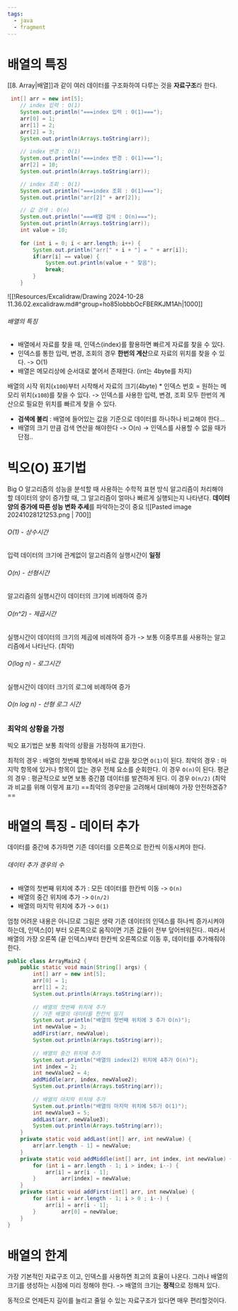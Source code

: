 ```yaml
---
tags:
  - java
  - fragment
---
```

# 배열의 특징
[[8. Array|배열]]과 같이 여러 데이터를 구조화하여 다루는 것을 **자료구조**라 한다.

```java
 int[] arr = new int[5];  
    // index 입력 : O(1)        
    System.out.println("===index 입력 : O(1)===");  
    arr[0] = 1;  
    arr[1] = 2;  
    arr[2] = 3;  
    System.out.println(Arrays.toString(arr));  
	
	// index 변경 : O(1)    
    System.out.println("===index 변경 : O(1)===");  
    arr[2] = 10;  
    System.out.println(Arrays.toString(arr));  

    // index 조회 : O(1)    
    System.out.println("===index 조회 : O(1)===");  
    System.out.println("arr[2]" + arr[2]);  

    // 값 검색 : O(n)    
    System.out.println("===배열 검색 : O(n)===");  
    System.out.println(Arrays.toString(arr));  
    int value = 10;  
  
    for (int i = 0; i < arr.length; i++) {  
        System.out.println("arr[" + i + "] = " + arr[i]);  
        if(arr[i] == value) {  
            System.out.println(value + " 찾음");  
            break;  
        }        
    }   
```

![[!Resources/Excalidraw/Drawing 2024-10-28 11.36.02.excalidraw.md#^group=ho85lobbbOcFBERKJM1Ah|1000]]
###### 배열의 특징 
- 배열에서 자료를 찾을 때, 인덱스(index)를 활용하면 빠르게 자료를 찾을 수 있다.
- 인덱스를 통한 입력, 변경, 조회의 경우 **한번의 계산**으로 자료의 위치를 찾을 수 있다.  -> O(1)
- 배열은 메모리상에 순서대로 붙어서 존재한다. (int는 4byte를 차지)

배열의 시작 위치(`x100`)부터 시작해서 자료의 크기(4byte) * 인덱스 번호 = 원하는 메모리 위치(`x108`)를 찾을 수 있다.
-> 인덱스를 사용한 입력, 변경, 조회 모두 한번의 계산으로 필요한 위치를 빠르게 찾을 수 있다.

- **검색에 불리** : 배열에 들어있는 값을 기준으로 데이터를 하나하나 비교해야 한다... 
- 배열의 크기 만큼 검색 연산을 해야한다 -> O(n)
  -> 인덱스를 사용할 수 없을 때가 단점..

# 빅오(O) 표기법
Big O
알고리즘의 성능을 분석할 때 사용하는 수학적 표현 방식
알고리즘이 처리해야 할 데이터의 양이 증가할 때, 그 알고리즘이 얼마나 빠르게 실행되는지 나타낸다.
**데이터 양의 증가에 따른 성능 변화 추세**를 파악하는것이 중요
![[Pasted image 20241028121253.png | 700]]
###### O(1) - 상수시간
입력 데이터의 크기에 관계없이 알고리즘의 실행시간이 **일정**
###### O(n) - 선형시간
알고리즘의 실행시간이 데이터의 크기에 비례하여 증가
###### O(n^2) - 제곱시간
실행시간이 데이터의 크기의 제곱에 비례하여 증가
-> 보통 이중루프를 사용하는 알고리즘에서 나타난다. (최악)
###### O(log n) - 로그시간
실행시간이 데이터 크기의 로그에 비례하여 증가
###### O(n log n) - 선형 로그 시간

### **최악의 상황**을 가정
빅오 표기법은 보통 최악의 상황을 가정하여 표기한다.

최적의 경우 : 배열의 첫번째 항목에서 바로 값을 찾으면 `O(1)`이 된다.
최악의 경우 : 마지막 항목에 있거나 항목이 없는 경우 전체 요소를 순회한다. 이 경우 `O(n)`이 된다.
평균의 경우 : 평균적으로 보면 보통 중간쯤 데이터를 발견하게 된다. 이 경우 `O(n/2)` (최악과 비교를 위해 이렇게 표기)
==최악의 경우만을 고려해서 대비해야 가장 안전하겠쥬?==


# 배열의 특징 - 데이터 추가
데이터를 중간에 추가하면 기존 데이터를 오른쪽으로 한칸씩 이동시켜야 한다. 
###### 데이터 추가 경우의 수
- 배열의 첫번째 위치에 추가 : 모든 데이터를 한칸씩 이동 -> `O(n)`
- 배열의 중간 위치에 추가 -> `O(n/2)`
- 배열의 마지막 위치에 추가 -> `O(1)`

엄청 어려운 내용은 아니므로 그림은 생략
기존 데이터의 인덱스를 하나씩 증가시켜야 하는데, 인덱스[0] 부터 오른쪽으로 움직이면 기존 값들이 전부 덮어씌워진다..
따라서 배열의 가장 오른쪽 (끝 인덱스)부터 한칸씩 오른쪽으로 이동 후, 데이터를 추가해줘야 한다.

```java
public class ArrayMain2 {  
    public static void main(String[] args) {  
        int[] arr = new int[5];  
        arr[0] = 1;  
        arr[1] = 2;  
        System.out.println(Arrays.toString(arr));  
  
        // 배열의 첫번째 위치에 추가  
        // 기존 배열의 데이터를 한칸씩 밀기  
        System.out.println("배열의 첫번째 위치에 3 추가 O(n)");  
        int newValue = 3;  
        addFirst(arr, newValue);  
        System.out.println(Arrays.toString(arr));  
  
        // 배열의 중간 위치에 추가  
        System.out.println("배열의 index(2) 위치에 4추가 O(n)");  
        int index = 2;  
        int newValue2 = 4;  
        addMiddle(arr, index, newValue2);  
        System.out.println(Arrays.toString(arr));  
  
        // 배열의 마지막 위치에 추가  
        System.out.println("배열의 마지막 위치에 5추가 O(1)");  
        int newValue3 = 5;  
        addLast(arr, newValue3);  
        System.out.println(Arrays.toString(arr));  
    }  
    private static void addLast(int[] arr, int newValue) {  
        arr[arr.length - 1] = newValue;  
    }  
    private static void addMiddle(int[] arr, int index, int newValue) {  
        for (int i = arr.length - 1; i > index; i--) {  
            arr[i] = arr[i - 1];  
        }        arr[index] = newValue;  
    }  
    private static void addFirst(int[] arr, int newValue) {  
        for (int i = arr.length - 1; i > 0 ; i--) {  
            arr[i] = arr[i - 1];  
        }        arr[0] = newValue;  
    }
}
```

# 배열의 한계
가장 기본적인 자료구조 이고, 인덱스를 사용하면 최고의 효율이 나온다.
그러나 배열의 크기를 생성하는 시점에 미리 정해야 한다. -> 배열의 크기는 **정적**으로 정해져 있다.

동적으로 언제든지 길이를 늘리고 줄일 수 있는 자료구조가 있다면 매우 편리할것이다.
